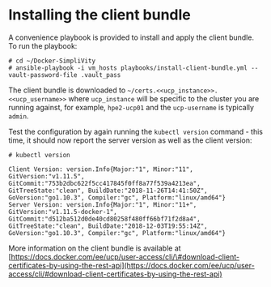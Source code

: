 # Installing the client bundle


A convenience playbook is provided to install and apply the client bundle. To run the playbook:

```
# cd ~/Docker-SimpliVity
# ansible-playbook -i vm_hosts playbooks/install-client-bundle.yml --vault-password-file .vault_pass
```

The client bundle is downloaded to `~/certs.<<ucp_instance>>.<<ucp_username>>` where `ucp_instance` will 
be specific to the cluster you are running against, for example, `hpe2-ucp01` and the `ucp-username` is typically `admin`.

Test the configuration by again running the `kubectl version` command - this time, it should now report 
the server  version as well as the client version:

```
# kubectl version

Client Version: version.Info{Major:"1", Minor:"11", GitVersion:"v1.11.5", GitCommit:"753b2dbc622f5cc417845f0ff8a77f539a4213ea", GitTreeState:"clean", BuildDate:"2018-11-26T14:41:50Z", GoVersion:"go1.10.3", Compiler:"gc", Platform:"linux/amd64"}
Server Version: version.Info{Major:"1", Minor:"11+", GitVersion:"v1.11.5-docker-1", GitCommit:"d512ba512d0de40cd80258f480ff66bf71f2d8a4", GitTreeState:"clean", BuildDate:"2018-12-03T19:55:14Z", GoVersion:"go1.10.3", Compiler:"gc", Platform:"linux/amd64"}
```


More information on the client bundle is available at [https://docs.docker.com/ee/ucp/user-access/cli/\#download-client-certificates-by-using-the-rest-api](https://docs.docker.com/ee/ucp/user-access/cli/#download-client-certificates-by-using-the-rest-api)

